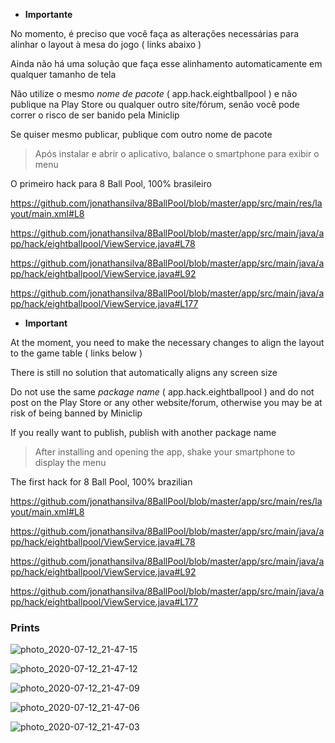 - **Importante**

No momento, é preciso que você faça as alterações necessárias para alinhar o layout à mesa do jogo ( links abaixo )

Ainda não há uma solução que faça esse alinhamento automaticamente em qualquer tamanho de tela

Não utilize o mesmo *nome de pacote* ( app.hack.eightballpool ) e não publique na Play Store ou qualquer outro site/fórum, senão você pode correr o risco de ser banido pela Miniclip

Se quiser mesmo publicar, publique com outro nome de pacote

> Após instalar e abrir o aplicativo, balance o smartphone para exibir o menu

O primeiro hack para 8 Ball Pool, 100% brasileiro

https://github.com/jonathansilva/8BallPool/blob/master/app/src/main/res/layout/main.xml#L8

https://github.com/jonathansilva/8BallPool/blob/master/app/src/main/java/app/hack/eightballpool/ViewService.java#L78

https://github.com/jonathansilva/8BallPool/blob/master/app/src/main/java/app/hack/eightballpool/ViewService.java#L92

https://github.com/jonathansilva/8BallPool/blob/master/app/src/main/java/app/hack/eightballpool/ViewService.java#L177

- **Important**

At the moment, you need to make the necessary changes to align the layout to the game table ( links below )

There is still no solution that automatically aligns any screen size

Do not use the same *package name* ( app.hack.eightballpool ) and do not post on the Play Store or any other website/forum, otherwise you may be at risk of being banned by Miniclip

If you really want to publish, publish with another package name

> After installing and opening the app, shake your smartphone to display the menu

The first hack for 8 Ball Pool, 100% brazilian

https://github.com/jonathansilva/8BallPool/blob/master/app/src/main/res/layout/main.xml#L8

https://github.com/jonathansilva/8BallPool/blob/master/app/src/main/java/app/hack/eightballpool/ViewService.java#L78

https://github.com/jonathansilva/8BallPool/blob/master/app/src/main/java/app/hack/eightballpool/ViewService.java#L92

https://github.com/jonathansilva/8BallPool/blob/master/app/src/main/java/app/hack/eightballpool/ViewService.java#L177

### Prints

![photo_2020-07-12_21-47-15](https://user-images.githubusercontent.com/33843748/87260643-5a229180-c489-11ea-964b-f3a2054a4c96.jpg)

![photo_2020-07-12_21-47-12](https://user-images.githubusercontent.com/33843748/87260662-6dcdf800-c489-11ea-8f79-3b8034de4d48.jpg)

![photo_2020-07-12_21-47-09](https://user-images.githubusercontent.com/33843748/87260678-77eff680-c489-11ea-8643-1b9127f09a49.jpg)

![photo_2020-07-12_21-47-06](https://user-images.githubusercontent.com/33843748/87260689-80483180-c489-11ea-9672-f898fca5da85.jpg)

![photo_2020-07-12_21-47-03](https://user-images.githubusercontent.com/33843748/87260699-8a6a3000-c489-11ea-9cc4-d1c9609cd4a4.jpg)
